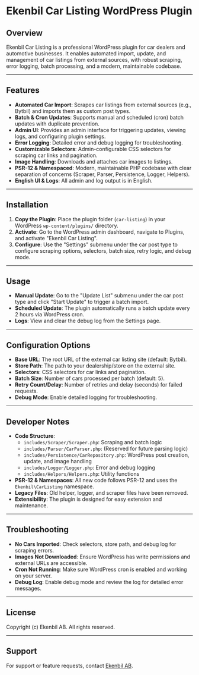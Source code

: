 # Ekenbil Car Listing WordPress Plugin

## Overview
Ekenbil Car Listing is a professional WordPress plugin for car dealers and automotive businesses. It enables automated import, update, and management of car listings from external sources, with robust scraping, error logging, batch processing, and a modern, maintainable codebase.

---

## Features
- **Automated Car Import**: Scrapes car listings from external sources (e.g., Bytbil) and imports them as custom post types.
- **Batch & Cron Updates**: Supports manual and scheduled (cron) batch updates with duplicate prevention.
- **Admin UI**: Provides an admin interface for triggering updates, viewing logs, and configuring plugin settings.
- **Error Logging**: Detailed error and debug logging for troubleshooting.
- **Customizable Selectors**: Admin-configurable CSS selectors for scraping car links and pagination.
- **Image Handling**: Downloads and attaches car images to listings.
- **PSR-12 & Namespaced**: Modern, maintainable PHP codebase with clear separation of concerns (Scraper, Parser, Persistence, Logger, Helpers).
- **English UI & Logs**: All admin and log output is in English.

---

## Installation
1. **Copy the Plugin**: Place the plugin folder (`car-listing`) in your WordPress `wp-content/plugins/` directory.
2. **Activate**: Go to the WordPress admin dashboard, navigate to Plugins, and activate "Ekenbil Car Listing".
3. **Configure**: Use the "Settings" submenu under the car post type to configure scraping options, selectors, batch size, retry logic, and debug mode.

---

## Usage
- **Manual Update**: Go to the "Update List" submenu under the car post type and click "Start Update" to trigger a batch import.
- **Scheduled Update**: The plugin automatically runs a batch update every 2 hours via WordPress cron.
- **Logs**: View and clear the debug log from the Settings page.

---

## Configuration Options
- **Base URL**: The root URL of the external car listing site (default: Bytbil).
- **Store Path**: The path to your dealership/store on the external site.
- **Selectors**: CSS selectors for car links and pagination.
- **Batch Size**: Number of cars processed per batch (default: 5).
- **Retry Count/Delay**: Number of retries and delay (seconds) for failed requests.
- **Debug Mode**: Enable detailed logging for troubleshooting.

---

## Developer Notes
- **Code Structure**:
  - `includes/Scraper/Scraper.php`: Scraping and batch logic
  - `includes/Parser/CarParser.php`: (Reserved for future parsing logic)
  - `includes/Persistence/CarRepository.php`: WordPress post creation, update, and image handling
  - `includes/Logger/Logger.php`: Error and debug logging
  - `includes/Helpers/Helpers.php`: Utility functions
- **PSR-12 & Namespaces**: All new code follows PSR-12 and uses the `Ekenbil\CarListing` namespace.
- **Legacy Files**: Old helper, logger, and scraper files have been removed.
- **Extensibility**: The plugin is designed for easy extension and maintenance.

---

## Troubleshooting
- **No Cars Imported**: Check selectors, store path, and debug log for scraping errors.
- **Images Not Downloaded**: Ensure WordPress has write permissions and external URLs are accessible.
- **Cron Not Running**: Make sure WordPress cron is enabled and working on your server.
- **Debug Log**: Enable debug mode and review the log for detailed error messages.

---

## License
Copyright (c) Ekenbil AB. All rights reserved.

---

## Support
For support or feature requests, contact [Ekenbil AB](https://ekenbil.se/).
